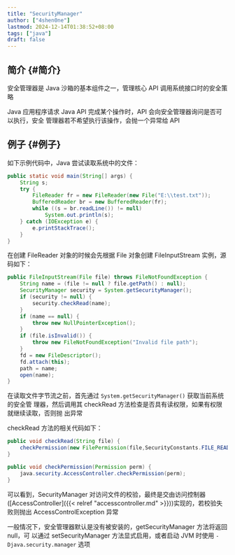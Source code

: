 ```yaml
---
title: "SecurityManager"
author: ["4shen0ne"]
lastmod: 2024-12-14T01:38:52+08:00
tags: ["java"]
draft: false
---
```


## 简介 {#简介}

安全管理器是 Java 沙箱的基本组件之一，管理核心 API 调用系统接口时的安全策略

Java 应用程序请求 Java API 完成某个操作时，API 会向安全管理器询问是否可以执行，安全
管理器若不希望执行该操作，会抛一个异常给 API


## 例子 {#例子}

如下示例代码中，Java 尝试读取系统中的文件：

```java
public static void main(String[] args) {
    String s;
    try {
        FileReader fr = new FileReader(new File("E:\\test.txt"));
        BufferedReader br = new BufferedReader(fr);
        while ((s = br.readLine()) != null)
            System.out.println(s);
    } catch (IOException e) {
        e.printStackTrace();
    }
}
```

在创建 FileReader 对象的时候会先根据 File 对象创建 FileInputStream 实例，源码如下：

```java
public FileInputStream(File file) throws FileNotFoundException {
    String name = (file != null ? file.getPath() : null);
    SecurityManager security = System.getSecurityManager();
    if (security != null) {
        security.checkRead(name);
    }
    if (name == null) {
        throw new NullPointerException();
    }
    if (file.isInvalid()) {
        throw new FileNotFoundException("Invalid file path");
    }
    fd = new FileDescriptor();
    fd.attach(this);
    path = name;
    open(name);
}
```

在读取文件字节流之前，首先通过 `System.getSecurityManager()` 获取当前系统的安全管
理器，然后调用其 checkRead 方法检查是否具有读权限，如果有权限就继续读取，否则抛
出异常

checkRead 方法的相关代码如下：

```java
public void checkRead(String file) {
    checkPermission(new FilePermission(file,SecurityConstants.FILE_READ_ACTION));
}

public void checkPermission(Permission perm) {
    java.security.AccessController.checkPermission(perm);
}
```

可以看到，SecurityManager 对访问文件的校验，最终是交由访问控制器
([AccessController]({{< relref "accesscontroller.md" >}}))实现的，若校验失败则抛出 AccessControlException 异常

一般情况下，安全管理器默认是没有被安装的，getSecurityManager 方法将返回 null，可
以通过 setSecurityManager 方法显式启用，或者启动 JVM 时使用
`-Djava.security.manager` 选项
